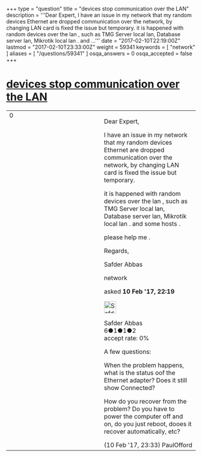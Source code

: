 +++
type = "question"
title = "devices stop communication over the LAN"
description = '''Dear Expert, I have an issue in my network that my random devices Ethernet are dropped communication over the network, by changing LAN card is fixed the issue but temporary. it is happened with random devices over the lan , such as TMG Server local lan, Database server lan, Mikrotik local lan . and ...'''
date = "2017-02-10T22:19:00Z"
lastmod = "2017-02-10T23:33:00Z"
weight = 59341
keywords = [ "network" ]
aliases = [ "/questions/59341" ]
osqa_answers = 0
osqa_accepted = false
+++

<div class="headNormal">

# [devices stop communication over the LAN](/questions/59341/devices-stop-communication-over-the-lan)

</div>

<div id="main-body">

<div id="askform">

<table id="question-table" style="width:100%;"><colgroup><col style="width: 50%" /><col style="width: 50%" /></colgroup><tbody><tr class="odd"><td style="width: 30px; vertical-align: top"><div class="vote-buttons"><span id="post-59341-upvote" class="ajax-command post-vote up" rel="nofollow" title="I like this post (click again to cancel)"> </span><div id="post-59341-score" class="post-score" title="current number of votes">0</div><span id="post-59341-downvote" class="ajax-command post-vote down" rel="nofollow" title="I dont like this post (click again to cancel)"> </span> <span id="favorite-mark" class="ajax-command favorite-mark" rel="nofollow" title="mark/unmark this question as favorite (click again to cancel)"> </span><div id="favorite-count" class="favorite-count"></div></div></td><td><div id="item-right"><div class="question-body"><p>Dear Expert,</p><p>I have an issue in my network that my random devices Ethernet are dropped communication over the network, by changing LAN card is fixed the issue but temporary.</p><p>it is happened with random devices over the lan , such as TMG Server local lan, Database server lan, Mikrotik local lan . and some hosts .</p><p>please help me .</p><p>Regards,</p><p>Safder Abbas</p></div><div id="question-tags" class="tags-container tags"><span class="post-tag tag-link-network" rel="tag" title="see questions tagged &#39;network&#39;">network</span></div><div id="question-controls" class="post-controls"></div><div class="post-update-info-container"><div class="post-update-info post-update-info-user"><p>asked <strong>10 Feb '17, 22:19</strong></p><img src="https://secure.gravatar.com/avatar/282baba6d95d33aad015c6e98ff53cef?s=32&amp;d=identicon&amp;r=g" class="gravatar" width="32" height="32" alt="Safder%20Abbas&#39;s gravatar image" /><p><span>Safder Abbas</span><br />
<span class="score" title="6 reputation points">6</span><span title="1 badges"><span class="badge1">●</span><span class="badgecount">1</span></span><span title="1 badges"><span class="silver">●</span><span class="badgecount">1</span></span><span title="2 badges"><span class="bronze">●</span><span class="badgecount">2</span></span><br />
<span class="accept_rate" title="Rate of the user&#39;s accepted answers">accept rate:</span> <span title="Safder Abbas has no accepted answers">0%</span></p></div></div><div id="comments-container-59341" class="comments-container"><span id="59342"></span><div id="comment-59342" class="comment"><div id="post-59342-score" class="comment-score"></div><div class="comment-text"><p>A few questions:</p><p>When the problem happens, what is the status oof the Ethernet adapter? Does it still show Connected?</p><p>How do you recover from the problem? Do you have to power the computer off and on, do you just reboot, dooes it recover automatically, etc?</p></div><div id="comment-59342-info" class="comment-info"><span class="comment-age">(10 Feb '17, 23:33)</span> <span class="comment-user userinfo">PaulOfford</span></div></div></div><div id="comment-tools-59341" class="comment-tools"></div><div class="clear"></div><div id="comment-59341-form-container" class="comment-form-container"></div><div class="clear"></div></div></td></tr></tbody></table>

</div>

</div>

